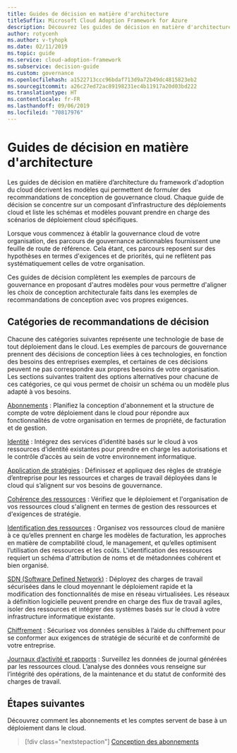 ```yaml
---
title: Guides de décision en matière d'architecture
titleSuffix: Microsoft Cloud Adoption Framework for Azure
description: Découvrez les guides de décision en matière d'architecture du framework d'adoption du cloud.
author: rotycenh
ms.author: v-tyhopk
ms.date: 02/11/2019
ms.topic: guide
ms.service: cloud-adoption-framework
ms.subservice: decision-guide
ms.custom: governance
ms.openlocfilehash: a1522713ccc96bdaf713d9a72b49dc4815823eb2
ms.sourcegitcommit: a26c27ed72ac89198231ec4b11917a20d03bd222
ms.translationtype: HT
ms.contentlocale: fr-FR
ms.lasthandoff: 09/06/2019
ms.locfileid: "70817976"
---
```

# <a name="architectural-decision-guides"></a>Guides de décision en matière d'architecture

Les guides de décision en matière d’architecture du framework d'adoption du cloud décrivent les modèles qui permettent de formuler des recommandations de conception de gouvernance cloud. Chaque guide de décision se concentre sur un composant d’infrastructure des déploiements cloud et liste les schémas et modèles pouvant prendre en charge des scénarios de déploiement cloud spécifiques.

Lorsque vous commencez à établir la gouvernance cloud de votre organisation, des parcours de gouvernance actionnables fournissent une feuille de route de référence. Cela étant, ces parcours reposent sur des hypothèses en termes d'exigences et de priorités, qui ne reflètent pas systématiquement celles de votre organisation.

Ces guides de décision complètent les exemples de parcours de gouvernance en proposant d'autres modèles pour vous permettre d'aligner les choix de conception architecturale faits dans les exemples de recommandations de conception avec vos propres exigences.

## <a name="decision-guidance-categories"></a>Catégories de recommandations de décision

Chacune des catégories suivantes représente une technologie de base de tout déploiement dans le cloud. Les exemples de parcours de gouvernance prennent des décisions de conception liées à ces technologies, en fonction des besoins des entreprises exemples, et certaines de ces décisions peuvent ne pas correspondre aux propres besoins de votre organisation. Les sections suivantes traitent des options alternatives pour chacune de ces catégories, ce qui vous permet de choisir un schéma ou un modèle plus adapté à vos besoins.

[Abonnements](./subscriptions/index.md) : Planifiez la conception d'abonnement et la structure de compte de votre déploiement dans le cloud pour répondre aux fonctionnalités de votre organisation en termes de propriété, de facturation et de gestion.

[Identité](./identity/index.md) : Intégrez des services d’identité basés sur le cloud à vos ressources d’identité existantes pour prendre en charge les autorisations et le contrôle d’accès au sein de votre environnement informatique.

[Application de stratégies](./policy-enforcement/index.md) : Définissez et appliquez des règles de stratégie d’entreprise pour les ressources et charges de travail déployées dans le cloud qui s’alignent sur vos besoins de gouvernance.

[Cohérence des ressources](./resource-consistency/index.md) : Vérifiez que le déploiement et l'organisation de vos ressources cloud s'alignent en termes de gestion des ressources et d'exigences de stratégie.

[Identification des ressources](./resource-tagging/index.md) : Organisez vos ressources cloud de manière à ce qu’elles prennent en charge les modèles de facturation, les approches en matière de comptabilité cloud, le management, et qu’elles optimisent l’utilisation des ressources et les coûts. L'identification des ressources requiert un schéma d'attribution de noms et de métadonnées cohérent et bien organisé.

[SDN (Software Defined Network)](./software-defined-network/index.md) : Déployez des charges de travail sécurisées dans le cloud moyennant le déploiement rapide et la modification des fonctionnalités de mise en réseau virtualisées. Les réseaux à définition logicielle peuvent prendre en charge des flux de travail agiles, isoler des ressources et intégrer des systèmes basés sur le cloud à votre infrastructure informatique existante.

[Chiffrement](./encryption/index.md) : Sécurisez vos données sensibles à l’aide du chiffrement pour se conformer aux exigences de stratégie de sécurité et de conformité de votre entreprise.

[Journaux d’activité et rapports](./log-and-report/index.md) : Surveillez les données de journal générées par les ressources cloud. L’analyse des données vous renseigne sur l’intégrité des opérations, de la maintenance et du statut de conformité des charges de travail.

## <a name="next-steps"></a>Étapes suivantes

Découvrez comment les abonnements et les comptes servent de base à un déploiement dans le cloud.

> [!div class="nextstepaction"]
> [Conception des abonnements](subscriptions/index.md)
